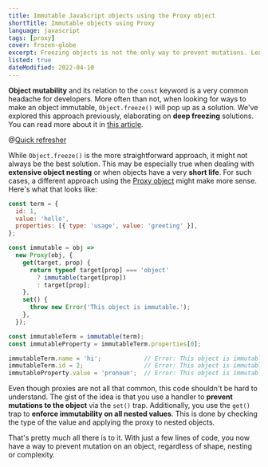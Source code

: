 ```yaml
---
title: Immutable JavaScript objects using the Proxy object
shortTitle: Immutable objects using Proxy
language: javascript
tags: [proxy]
cover: frozen-globe
excerpt: Freezing objects is not the only way to prevent mutations. Learn how you can leverage the Proxy object to your advantage.
listed: true
dateModified: 2022-04-10
---
```


**Object mutability** and its relation to the `const` keyword is a very common headache for developers. More often than not, when looking for ways to make an object immutable, `Object.freeze()` will pop up as a solution. We've explored this approach previously, elaborating on **deep freezing** solutions. You can read more about it in [this article](/js/s/deep-freeze-object).

@[Quick refresher](/js/s/immutability)

While `Object.freeze()` is the more straightforward approach, it might not always be the best solution. This may be especially true when dealing with **extensive object nesting** or when objects have a very **short life**. For such cases, a different approach using the [Proxy object](https://developer.mozilla.org/en-US/docs/Web/JavaScript/Reference/Global_Objects/Proxy) might make more sense. Here's what that looks like:

```js
const term = {
  id: 1,
  value: 'hello',
  properties: [{ type: 'usage', value: 'greeting' }],
};

const immutable = obj =>
  new Proxy(obj, {
    get(target, prop) {
      return typeof target[prop] === 'object'
        ? immutable(target[prop])
        : target[prop];
    },
    set() {
      throw new Error('This object is immutable.');
    },
  });

const immutableTerm = immutable(term);
const immutableProperty = immutableTerm.properties[0];

immutableTerm.name = 'hi';            // Error: This object is immutable.
immutableTerm.id = 2;                 // Error: This object is immutable.
immutableProperty.value = 'pronoun';  // Error: This object is immutable.
```

Even though proxies are not all that common, this code shouldn't be hard to understand. The gist of the idea is that you use a handler to **prevent mutations to the object** via the `set()` trap. Additionally, you use the `get()` trap to **enforce immutability on all nested values**. This is done by checking the type of the value and applying the proxy to nested objects.

That's pretty much all there is to it. With just a few lines of code, you now have a way to prevent mutation on an object, regardless of shape, nesting or complexity.
